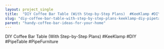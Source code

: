 ```yaml
---
layout: project_single
title:  "DIY Coffee Bar Table (With Step-by-Step Plans)  #KeeKlamp #DIY #PipeTable #PipeFurniture"
slug: "diy-coffee-bar-table-with-step-by-step-plans-keeklamp-diy-pipetable-pipefurniture"
parent: "handy-coffee-bar-ideas-for-your-home"
---
```

DIY Coffee Bar Table (With Step-by-Step Plans)  #KeeKlamp #DIY #PipeTable #PipeFurniture